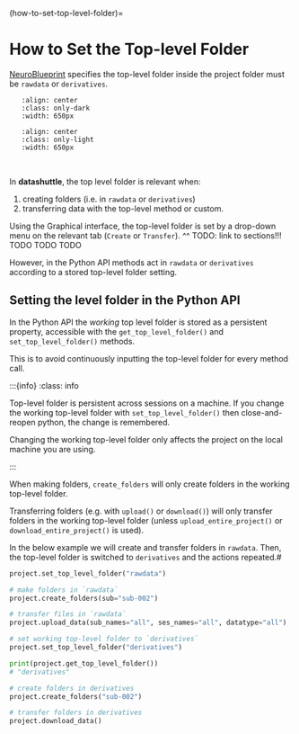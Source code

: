 (how-to-set-top-level-folder)=

# How to Set the Top-level Folder

 [NeuroBlueprint](https://neuroblueprint.neuroinformatics.dev/) specifies
the top-level folder inside the project folder must be `rawdata` or `derivatives`.

```{image} /_static/NeuroBlueprint_project_tree_dark.png
   :align: center
   :class: only-dark
   :width: 650px
```
```{image} /_static/NeuroBlueprint_project_tree_light.png
   :align: center
   :class: only-light
   :width: 650px
```
<br>

In **datashuttle**, the top level folder is relevant when:
1) creating folders (i.e. in `rawdata` or `derivatives`)
2) transferring data with the top-level method or custom.

Using the Graphical interface, the top-level folder is
set by a drop-down menu on the relevant tab (`Create` or `Transfer`).
^^ TODO: link to sections!!!  TODO TODO TODO


However, in the Python API methods act in `rawdata` or `derivatives`
according to a stored top-level folder setting.

## Setting the level folder in the Python API

In the Python API the *working* top level folder
is stored as a persistent property, accessible with
the `get_top_level_folder()` and `set_top_level_folder()` methods.

This is to avoid continuously inputting the top-level folder
for every method call.

:::{info}
:class: info

Top-level folder is persistent across sessions on a machine. If you
change the working top-level folder with `set_top_level_folder()` then
close-and-reopen python, the change is remembered.

Changing the working top-level folder only affects the
project on the local machine you are using.

:::

When making folders, `create_folders` will only create folders in the
working top-level folder.

Transferring folders (e.g. with `upload()` or `download()`) will
only transfer folders in the working top-level folder
(unless `upload_entire_project()` or `download_entire_project()` is used).

In the below example we will create and transfer folders in `rawdata`.
Then, the top-level folder is switched to `derivatives` and the actions repeated.#

```python
project.set_top_level_folder("rawdata")

# make folders in `rawdata`
project.create_folders(sub="sub-002")

# transfer files in `rawdata`
project.upload_data(sub_names="all", ses_names="all", datatype="all")

# set working top-level folder to `derivatives`
project.set_top_level_folder("derivatives")

print(project.get_top_level_folder())
# "derivatives"

# create folders in derivatives
project.create_folders("sub-002")

# transfer folders in derivatives
project.download_data()

```
